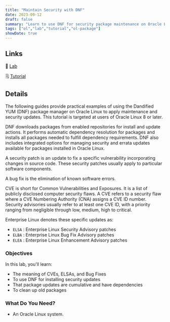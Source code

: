 ```yaml
---
title: "Maintain Security with DNF"
date: 2023-09-12
draft: false
summary: "Learn to use DNF for security package maintenance on Oracle Linux."
tags: ["ol","lab","tutorial","ol-package"]
showDate: true
---
```


## Links

:crescent_moon: [Lab](https://luna.oracle.com/lab/b48151dc-20d9-4c52-b868-840978f4a514)

:spiral_notepad: [Tutorial](https://docs.oracle.com/en/learn/ol-dnf-security)

## Details

The following guides provide practical examples of using the Dandified YUM (DNF) package manager on Oracle Linux to apply maintenance and security updates. This tutorial is targeted at users of Oracle Linux 8 or later.

DNF downloads packages from enabled repositories for install and update actions. It performs automatic dependency resolution for packages and installs all packages needed to fulfill dependency requirements. DNF also includes integrated options for managing security and errata updates available for packages installed in Oracle Linux.

A security patch is an update to fix a specific vulnerability incorporating changes in source code. These security patches usually apply to particular software components.

A bug fix is the elimination of known software errors.

CVE is short for Common Vulnerabilities and Exposures. It is a list of publicly disclosed computer security flaws. A CVE refers to a security flaw where a CVE Numbering Authority (CNA) assigns a CVE ID number. Security advisories usually refer to at least one CVE ID, with a priority ranging from negligible through low, medium, high to critical.

Enterprise Linux denotes these specific updates as:

  - `ELSA` : Enterprise Linux Security Advisory patches
  - `ELBA` : Enterprise Linux Bug Fix Advisory patches
  - `ELEA` : Enterprise Linux Enhancement Advisory patches

### Objectives

In this lab, you'll learn:

  - The meaning of CVEs, ELSAs, and Bug Fixes
  - To use DNF for installing security updates
  - That package updates are cumulative and have dependencies
  - To clean up old packages

### What Do You Need?

  - An Oracle Linux system.


